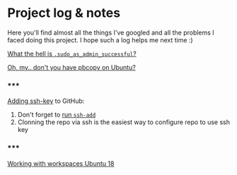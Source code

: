 # Project log & notes

Here you'll find almost all the things I've googled and all the problems I faced doing this project.
I hope such a log helps me next time :)

[What the hell is `.sudo_as_admin_successful`?](https://askubuntu.com/questions/813942/is-it-possible-to-stop-sudo-as-admin-successful-being-created)

[Oh, my.. don't you have pbcopy on Ubuntu?](https://garywoodfine.com/use-pbcopy-on-ubuntu/)

### ***

[Adding ssh-key](https://help.github.com/en/articles/adding-a-new-ssh-key-to-your-github-account) to GitHub:

1. Don't forget to [run `ssh-add`](https://help.github.com/en/articles/generating-a-new-ssh-key-and-adding-it-to-the-ssh-agent)
2. Clonning the repo via ssh is the easiest way to configure repo to use ssh key


### ***

[Working with workspaces Ubuntu 18](https://help.ubuntu.com/stable/ubuntu-help/shell-windows.html.en)
